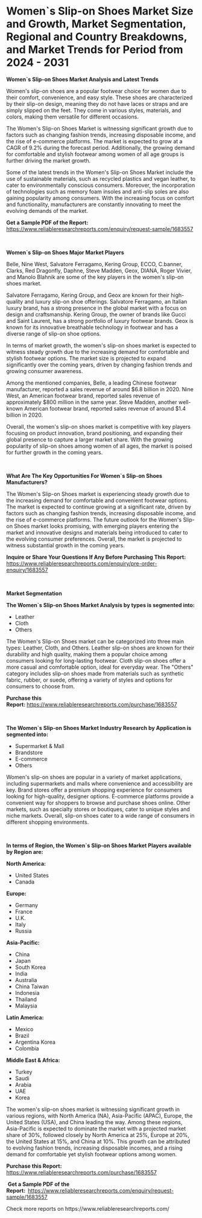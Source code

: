 <p><h1>Women`s Slip-on Shoes Market Size and Growth, Market Segmentation, Regional and Country Breakdowns, and Market Trends for Period from 2024 -  2031</h1></p><p><strong>Women`s Slip-on Shoes Market Analysis and Latest Trends</strong></p>
<p><p>Women's slip-on shoes are a popular footwear choice for women due to their comfort, convenience, and easy style. These shoes are characterized by their slip-on design, meaning they do not have laces or straps and are simply slipped on the feet. They come in various styles, materials, and colors, making them versatile for different occasions.</p><p>The Women's Slip-on Shoes Market is witnessing significant growth due to factors such as changing fashion trends, increasing disposable income, and the rise of e-commerce platforms. The market is expected to grow at a CAGR of 9.2% during the forecast period. Additionally, the growing demand for comfortable and stylish footwear among women of all age groups is further driving the market growth.</p><p>Some of the latest trends in the Women's Slip-on Shoes Market include the use of sustainable materials, such as recycled plastics and vegan leather, to cater to environmentally conscious consumers. Moreover, the incorporation of technologies such as memory foam insoles and anti-slip soles are also gaining popularity among consumers. With the increasing focus on comfort and functionality, manufacturers are constantly innovating to meet the evolving demands of the market.</p></p>
<p><strong>Get a Sample PDF of the Report:&nbsp;</strong> <a href="https://www.reliableresearchreports.com/enquiry/request-sample/1683557">https://www.reliableresearchreports.com/enquiry/request-sample/1683557</a></p>
<p>&nbsp;</p>
<p><strong>Women`s Slip-on Shoes Major Market Players</strong></p>
<p><p>Belle, Nine West, Salvatore Ferragamo, Kering Group, ECCO, C.banner, Clarks, Red Dragonfly, Daphne, Steve Madden, Geox, DIANA, Roger Vivier, and Manolo Blahnik are some of the key players in the women's slip-on shoes market. </p><p>Salvatore Ferragamo, Kering Group, and Geox are known for their high-quality and luxury slip-on shoe offerings. Salvatore Ferragamo, an Italian luxury brand, has a strong presence in the global market with a focus on design and craftsmanship. Kering Group, the owner of brands like Gucci and Saint Laurent, has a strong portfolio of luxury footwear brands. Geox is known for its innovative breathable technology in footwear and has a diverse range of slip-on shoe options. </p><p>In terms of market growth, the women's slip-on shoes market is expected to witness steady growth due to the increasing demand for comfortable and stylish footwear options. The market size is projected to expand significantly over the coming years, driven by changing fashion trends and growing consumer awareness.</p><p>Among the mentioned companies, Belle, a leading Chinese footwear manufacturer, reported a sales revenue of around $6.8 billion in 2020. Nine West, an American footwear brand, reported sales revenue of approximately $800 million in the same year. Steve Madden, another well-known American footwear brand, reported sales revenue of around $1.4 billion in 2020. </p><p>Overall, the women's slip-on shoes market is competitive with key players focusing on product innovation, brand positioning, and expanding their global presence to capture a larger market share. With the growing popularity of slip-on shoes among women of all ages, the market is poised for further growth in the coming years.</p></p>
<p>&nbsp;</p>
<p><strong>What Are The Key Opportunities For Women`s Slip-on Shoes Manufacturers?</strong></p>
<p><p>The Women's Slip-on Shoes market is experiencing steady growth due to the increasing demand for comfortable and convenient footwear options. The market is expected to continue growing at a significant rate, driven by factors such as changing fashion trends, increasing disposable income, and the rise of e-commerce platforms. The future outlook for the Women's Slip-on Shoes market looks promising, with emerging players entering the market and innovative designs and materials being introduced to cater to the evolving consumer preferences. Overall, the market is projected to witness substantial growth in the coming years.</p></p>
<p><strong>Inquire or Share Your Questions If Any Before Purchasing This Report:</strong> <a href="https://www.reliableresearchreports.com/enquiry/pre-order-enquiry/1683557">https://www.reliableresearchreports.com/enquiry/pre-order-enquiry/1683557</a></p>
<p>&nbsp;</p>
<p><strong>Market Segmentation</strong></p>
<p><strong>The Women`s Slip-on Shoes Market Analysis by types is segmented into:</strong></p>
<p><ul><li>Leather</li><li>Cloth</li><li>Others</li></ul></p>
<p><p>The Women's Slip-on Shoes market can be categorized into three main types: Leather, Cloth, and Others. Leather slip-on shoes are known for their durability and high quality, making them a popular choice among consumers looking for long-lasting footwear. Cloth slip-on shoes offer a more casual and comfortable option, ideal for everyday wear. The "Others" category includes slip-on shoes made from materials such as synthetic fabric, rubber, or suede, offering a variety of styles and options for consumers to choose from.</p></p>
<p><strong>Purchase this Report:&nbsp;</strong><a href="https://www.reliableresearchreports.com/purchase/1683557">https://www.reliableresearchreports.com/purchase/1683557</a></p>
<p>&nbsp;</p>
<p><strong>The Women`s Slip-on Shoes Market Industry Research by Application is segmented into:</strong></p>
<p><ul><li>Supermarket & Mall</li><li>Brandstore</li><li>E-commerce</li><li>Others</li></ul></p>
<p><p>Women's slip-on shoes are popular in a variety of market applications, including supermarkets and malls where convenience and accessibility are key. Brand stores offer a premium shopping experience for consumers looking for high-quality, designer options. E-commerce platforms provide a convenient way for shoppers to browse and purchase shoes online. Other markets, such as specialty stores or boutiques, cater to unique styles and niche markets. Overall, slip-on shoes cater to a wide range of consumers in different shopping environments.</p></p>
<p>&nbsp;</p>
<p><strong>In terms of Region, the Women`s Slip-on Shoes Market Players available by Region are:</strong></p>
<p>
    <p> <strong> North America: </strong>
        <ul>
            <li>United States</li>
            <li>Canada</li>
        </ul>
        </p> 
    <p> <strong> Europe: </strong>
        <ul>
            <li>Germany</li>
            <li>France</li>
            <li>U.K.</li>
            <li>Italy</li>
            <li>Russia</li>
        </ul>
        </p> 
    <p> <strong> Asia-Pacific: </strong>
        <ul>
            <li>China</li>
            <li>Japan</li>
            <li>South Korea</li>
            <li>India</li>
            <li>Australia</li>
            <li>China Taiwan</li>
            <li>Indonesia</li>
            <li>Thailand</li>
            <li>Malaysia</li>
        </ul>
        </p> 
    <p> <strong> Latin America: </strong>
        <ul>
            <li>Mexico</li>
            <li>Brazil</li>
            <li>Argentina Korea</li>
            <li>Colombia</li>
        </ul>
        </p> 
    <p> <strong> Middle East & Africa: </strong>
        <ul>
            <li>Turkey</li>
            <li>Saudi</li>
            <li>Arabia</li>
            <li>UAE</li>
            <li>Korea</li>
        </ul>
    </p>
    </p>
<p><p>The women's slip-on shoes market is witnessing significant growth in various regions, with North America (NA), Asia-Pacific (APAC), Europe, the United States (USA), and China leading the way. Among these regions, Asia-Pacific is expected to dominate the market with a projected market share of 30%, followed closely by North America at 25%, Europe at 20%, the United States at 15%, and China at 10%. This growth can be attributed to evolving fashion trends, increasing disposable incomes, and a rising demand for comfortable yet stylish footwear options among women.</p></p>
<p><strong>Purchase this Report: </strong><a href="https://www.reliableresearchreports.com/purchase/1683557">https://www.reliableresearchreports.com/purchase/1683557</a></p>
<p>&nbsp;<strong>Get a Sample PDF of the Report:&nbsp;&nbsp;</strong><a href="https://www.reliableresearchreports.com/enquiry/request-sample/1683557">https://www.reliableresearchreports.com/enquiry/request-sample/1683557</a></p>
<p><strong></strong></p>
<p>Check more reports on https://www.reliableresearchreports.com/</p>